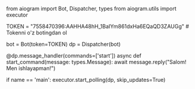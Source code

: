 from aiogram import Bot, Dispatcher, types
from aiogram.utils import executor

TOKEN = "7558470396:AAHHA48hH_1BaIYm861dxHa6EQaQD3ZAUGg"  # Tokenni o'z botingdan ol

bot = Bot(token=TOKEN)
dp = Dispatcher(bot)

@dp.message_handler(commands=['start'])
async def start_command(message: types.Message):
    await message.reply("Salom! Men ishlayapman!")

if name == 'main':
    executor.start_polling(dp, skip_updates=True)
